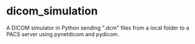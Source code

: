 # dicom_simulation
A DICOM simulator in Python sending ".dcm" files from a local folder to a PACS server using pynetdicom and pydicom.
